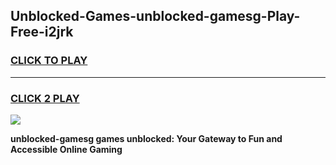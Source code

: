 
## Unblocked-Games-unblocked-gamesg-Play-Free-i2jrk
<h3>
<a href="https://premium76.site?title=unblocked-gamesg&ref=21A">CLICK TO PLAY</a></h3>
<hr>

<h3>
<a href="https://premium76.site?title=unblocked-gamesg&ref=21A">CLICK 2 PLAY</a>
  
</h3>

<a href="https://premium76.site?title=unblocked-gamesg&ref=21A"><img src="https://clearcache.store/games.png"></a>


**unblocked-gamesg games unblocked: Your Gateway to Fun and Accessible Online Gaming**

